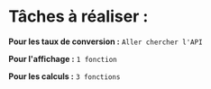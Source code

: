 # Tâches à réaliser :

**Pour les taux de conversion :**
`Aller chercher l'API`

**Pour l'affichage :**
`1 fonction`

**Pour les calculs :**
`3 fonctions`
